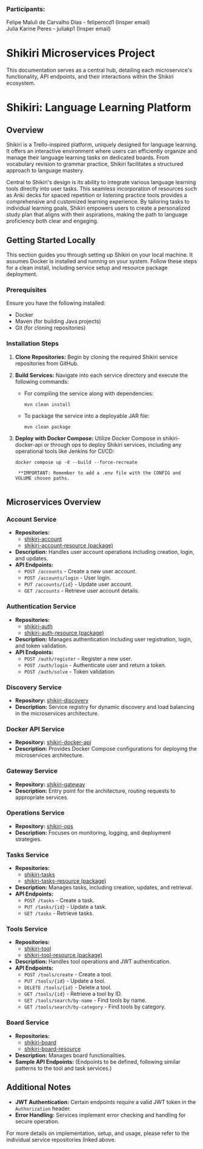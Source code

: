 ### Participants:
Felipe Maluli de Carvalho Dias - felipemcd1 (Insper email)<br>
Julia Karine Peres - juliakp1 (Insper email)

# Shikiri Microservices Project
This documentation serves as a central hub, detailing each microservice's functionality, API endpoints, and their interactions within the Shikiri ecosystem.

# Shikiri: Language Learning Platform

## Overview

Shikiri is a Trello-inspired platform, uniquely designed for language learning. It offers an interactive environment where users can efficiently organize and manage their language learning tasks on dedicated boards. From vocabulary revision to grammar practice, Shikiri facilitates a structured approach to language mastery.

Central to Shikiri's design is its ability to integrate various language learning tools directly into user tasks. This seamless incorporation of resources such as Anki decks for spaced repetition or listening practice tools provides a comprehensive and customized learning experience. By tailoring tasks to individual learning goals, Shikiri empowers users to create a personalized study plan that aligns with their aspirations, making the path to language proficiency both clear and engaging.

## Getting Started Locally

This section guides you through setting up Shikiri on your local machine. It assumes Docker is installed and running on your system. Follow these steps for a clean install, including service setup and resource package deployment.

### Prerequisites

Ensure you have the following installed:
- Docker
- Maven (for building Java projects)
- Git (for cloning repositories)

### Installation Steps

1. **Clone Repositories:**
   Begin by cloning the required Shikiri service repositories from GitHub.

2. **Build Services:**
   Navigate into each service directory and execute the following commands:
   - For compiling the service along with dependencies:
     ```shell
     mvn clean install
     ```
   - To package the service into a deployable JAR file:
     ```shell
     mvn clean package
     ```

3. **Deploy with Docker Compose:**
   Utilize Docker Compose in shikiri-docker-api or through ops to deploy Shikiri services, including any operational tools like Jenkins for CI/CD:

   ```shell
   docker compose up -d --build --force-recreate

    **IMPORTANT: Remember to add a .env file with the CONFIG and VOLUME chosen paths.


## Microservices Overview

### Account Service

- **Repositories:** 
  - [shikiri-account](https://github.com/FeMCDias/shikiri-account)
  - [shikiri-account-resource (package)](https://github.com/FeMCDias/shikiri-account-resource)
- **Description:** Handles user account operations including creation, login, and updates.
- **API Endpoints:**
  - `POST /accounts` - Create a new user account.
  - `POST /accounts/login` - User login.
  - `PUT /accounts/{id}` - Update user account.
  - `GET /accounts` - Retrieve user account details.

### Authentication Service

- **Repositories:** 
  - [shikiri-auth](https://github.com/FeMCDias/shikiri-auth)
  - [shikiri-auth-resource (package)](https://github.com/FeMCDias/shikiri-auth-resource)
- **Description:** Manages authentication including user registration, login, and token validation.
- **API Endpoints:**
  - `POST /auth/register` - Register a new user.
  - `POST /auth/login` - Authenticate user and return a token.
  - `POST /auth/solve` - Token validation.

### Discovery Service

- **Repository:** [shikiri-discovery](https://github.com/FeMCDias/shikiri-discovery)
- **Description:** Service registry for dynamic discovery and load balancing in the microservices architecture.

### Docker API Service

- **Repository:** [shikiri-docker-api](https://github.com/FeMCDias/shikiri-docker-api)
- **Description:** Provides Docker Compose configurations for deploying the microservices architecture.

### Gateway Service

- **Repository:** [shikiri-gateway](https://github.com/FeMCDias/shikiri-gateway)
- **Description:** Entry point for the architecture, routing requests to appropriate services.

### Operations Service

- **Repository:** [shikiri-ops](https://github.com/FeMCDias/shikiri-ops)
- **Description:** Focuses on monitoring, logging, and deployment strategies.

### Tasks Service

- **Repositories:** 
  - [shikiri-tasks](https://github.com/Juliakp1/shikiri-tasks)
  - [shikiri-tasks-resource (package)](https://github.com/Juliakp1/shikiri-tasks-resource)
- **Description:** Manages tasks, including creation, updates, and retrieval.
- **API Endpoints:**
  - `POST /tasks` - Create a task.
  - `PUT /tasks/{id}` - Update a task.
  - `GET /tasks` - Retrieve tasks.

### Tools Service

- **Repositories:** 
  - [shikiri-tool](https://github.com/FeMCDias/shikiri-tool)
  - [shikiri-tool-resource (package)](https://github.com/FeMCDias/shikiri-tool-resource)
- **Description:** Handles tool operations and JWT authentication.
- **API Endpoints:**
  - `POST /tools/create` - Create a tool.
  - `PUT /tools/{id}` - Update a tool.
  - `DELETE /tools/{id}` - Delete a tool.
  - `GET /tools/{id}` - Retrieve a tool by ID.
  - `GET /tools/search/by-name` - Find tools by name.
  - `GET /tools/search/by-category` - Find tools by category.

### Board Service

- **Repositories:** 
  - [shikiri-board](https://github.com/Juliakp1/shikiri-board)
  - [shikiri-board-resource](https://github.com/Juliakp1/shikiri-board-resource)
- **Description:** Manages board functionalities.
- **Sample API Endpoints:** (Endpoints to be defined, following similar patterns to the tool and task services.)

## Additional Notes

- **JWT Authentication:** Certain endpoints require a valid JWT token in the `Authorization` header.
- **Error Handling:** Services implement error checking and handling for secure operation.

For more details on implementation, setup, and usage, please refer to the individual service repositories linked above.
